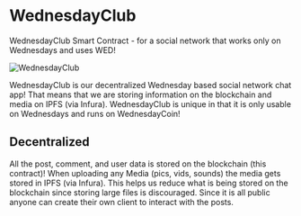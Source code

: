 # WednesdayClub
WednesdayClub Smart Contract - for a social network that works only on Wednesdays and uses WED!

![WednesdayClub](https://i.imgur.com/kLLRDzi.gif)

WednesdayClub is our decentralized Wednesday based social network chat app! That means that we are storing information on the blockchain and media on IPFS (via Infura). WednesdayClub is unique in that it is only usable on Wednesdays and runs on WednesdayCoin!

## Decentralized
All the post, comment, and user data is stored on the blockchain (this contract)! When uploading any Media (pics, vids, sounds) the media gets stored in IPFS (via Infura). This helps us reduce what is being stored on the blockchain since storing large files is discouraged. Since it is all public anyone can create their own client to interact with the posts.
